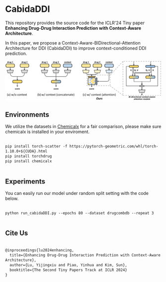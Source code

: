 

# CabidaDDI

This repository provides the source code for the ICLR'24 Tiny paper **Enhancing Drug-Drug Interaction Prediction with Context-Aware Architecture**. 

In this paper, we propose a Context-Aware-BIDirectional-Attention Architecture for DDI (CabidaDDI) to improve context-conditioned DDI prediction.

![framework of CabidaDDI](framework.jpg)


## Environments
We utilize the datasets in [Chemicalx](https://github.com/AstraZeneca/chemicalx) for a fair comparison, please make sure chemicalx is installed in your enviroment.

<pre>
<code>
pip install torch-scatter -f https://pytorch-geometric.com/whl/torch-1.10.0+${CUDA}.html
pip install torchdrug
pip install chemicalx
</code>
</pre>

## Experiments

You can easily run our model under random split setting with the code below.

<pre>
<code>
python run_cabidaDDI.py --epochs 80 --dataset drugcombdb --repeat 3
</code>
</pre>

## Cite Us

<pre>
<code>
@inproceedings{lu2024enhancing,
  title={Enhancing Drug-Drug Interaction Prediction with Context-Aware Architecture},
  author={Lu, Yijingxiu and Piao, Yinhua and Kim, Sun},
  booktitle={The Second Tiny Papers Track at ICLR 2024}
}
</code>
</pre>